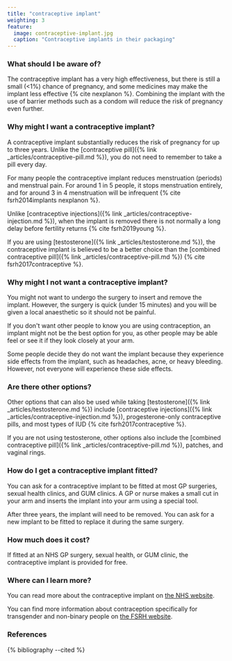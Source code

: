```yaml
---
title: "contraceptive implant"
weighting: 3
feature:
  image: contraceptive-implant.jpg
  caption: "Contraceptive implants in their packaging"
---
```


### What should I be aware of?

The contraceptive implant has a very high effectiveness, but there is still a small (<1%) chance of pregnancy, and some medicines may make the implant less effective {% cite nexplanon %}. Combining the implant with the use of barrier methods such as a condom will reduce the risk of pregnancy even further.

### Why might I want a contraceptive implant?

A contraceptive implant substantially reduces the risk of pregnancy for up to three years. Unlike the [contraceptive pill]({% link _articles/contraceptive-pill.md %}), you do not need to remember to take a pill every day.

For many people the contraceptive implant reduces menstruation (periods) and menstrual pain. For around 1 in 5 people, it stops menstruation entirely, and for around 3 in 4 menstruation will be infrequent {% cite fsrh2014implants nexplanon %}.

Unlike [contraceptive injections]({% link _articles/contraceptive-injection.md %}), when the implant is removed there is not normally a long delay before fertility returns {% cite fsrh2019young %}.

If you are using [testosterone]({% link _articles/testosterone.md %}), the contraceptive implant is believed to be a better choice than the [combined contraceptive pill]({% link _articles/contraceptive-pill.md %}) {% cite fsrh2017contraceptive %}.

### Why might I not want a contraceptive implant?

You might not want to undergo the surgery to insert and remove the implant. However, the surgery is quick (under 15 minutes) and you will be given a local anaesthetic so it should not be painful.

If you don't want other people to know you are using contraception, an implant might not be the best option for you, as other people may be able feel or see it if they look closely at your arm.

Some people decide they do not want the implant because they experience side effects from the implant, such as headaches, acne, or heavy bleeding. However, not everyone will experience these side effects.

### Are there other options?

Other options that can also be used while taking [testosterone]({% link _articles/testosterone.md %}) include [contraceptive injections]({% link _articles/contraceptive-injection.md %}), progesterone-only contraceptive pills, and most types of IUD {% cite fsrh2017contraceptive %}.

If you are not using testosterone, other options also include the [combined contraceptive pill]({% link _articles/contraceptive-pill.md %}), patches, and vaginal rings.

### How do I get a contraceptive implant fitted?

You can ask for a contraceptive implant to be fitted at most GP surgeries, sexual health clinics, and GUM clinics. A GP or nurse makes a small cut in your arm and inserts the implant into your arm using a special tool.

After three years, the implant will need to be removed. You can ask for a new implant to be fitted to replace it during the same surgery.

### How much does it cost?

If fitted at an NHS GP surgery, sexual health, or GUM clinic, the contraceptive implant is provided for free.

### Where can I learn more?

You can read more about the contraceptive implant on [the NHS website](https://www.nhs.uk/conditions/contraception/contraceptive-implant/).

You can find more information about contraception specifically for transgender and non-binary people on [the FSRH website](https://www.fsrh.org/documents/fsrh-ceu-statement-contraceptive-choices-and-sexual-health-for/contraceptive-choices-and-sexual-health-for-transgender-non-binary-people-oct-2017.pdf).

### References

{% bibliography --cited %}

